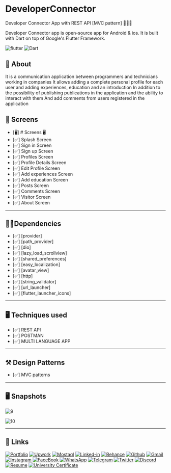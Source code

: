 # DeveloperConnector




Developer Connector App with REST API [MVC pattern] 👨🏻‍💻

Developer Connector app is open-source  app for Android & ios. It is built with Dart on top of Google's Flutter Framework.

![flutter](https://img.shields.io/badge/Flutter-Framework-green?logo=flutter)
![Dart](https://img.shields.io/badge/Dart-Language-blue?logo=dart)


## 🚀 About

It is a communication application between programmers and technicians working in companies
It allows adding a complete personal profile for each user and adding experiences, education and an introduction
In addition to the possibility of publishing publications in the application and the ability to interact with them
And add comments from users registered in the application



## 📱 Screens
- [🖥] # Screens 🖥
- [✅] Splash Screen
- [✅] Sign in Screen
- [✅] Sign up Screen
- [✅] Profiles Screen
- [✅] Profile Details Screen
- [✅] Edit Profile Screen
- [✅] Add experiences Screen
- [✅] Add education Screen
- [✅] Posts Screen
- [✅] Comments Screen
- [✅] Visitor Screen
- [✅] About Screen
--------------------------------
## 🧑‍💻Dependencies
- [✅] [provider]
- [✅] [path_provider]
- [✅] [dio]
- [✅] [lazy_load_scrollview]
- [✅] [shared_preferences]
- [✅] [easy_localization]
- [✅] [avatar_view]
- [✅] [http]
- [✅] [string_validator]
- [✅] [url_launcher]
- [✅] [flutter_launcher_icons]

--------------------------------
## 🖥 Techniques used
- [✅] REST API
- [✅] POSTMAN
- [✅] MULTI LANGUAGE APP
-------------------------------

## ⚒️ Design Patterns
- [✅] MVC patterns
-------------------------------



## 🖥  Snapshots

![9](https://user-images.githubusercontent.com/49205538/194057384-413d935f-3da2-4259-8e7c-c892d436c1f3.png)

![10](https://user-images.githubusercontent.com/49205538/194100301-1e15d61e-c114-492a-bd94-5dbb56039cee.png)

-------------------------------

## 🔗 Links

[![Portfolio](https://img.shields.io/badge/Portfolio-5340ff?style=for-the-badge&logo=Google-chrome&logoColor=white)](https://eng-yousef-aljazzar.netlify.app/)
[![Upwork](https://img.shields.io/badge/Upwork-6FDA44?style=for-the-badge&logo=Upwork&logoColor=white)](https://www.upwork.com/freelancers/~01a7a477862f25736c)
[![Mostaql](https://img.shields.io/badge/Mostaql-%230058CC?style=for-the-badge&logo=Osano&logoColor=white)](https://mostaql.com/u/joseph_n_j)
[![Linked-in](https://img.shields.io/badge/Linked_In-0077B5?style=for-the-badge&logo=LinkedIn&logoColor=white)](https://www.linkedin.com/in/yousef-aljazzar/)
[![Behance](https://img.shields.io/badge/Behance-1769FF?style=for-the-badge&logo=Behance&logoColor=white)](https://www.behance.net/josephaljazzar)
[![Github](https://img.shields.io/badge/GitHub-000000?style=for-the-badge&logo=GitHub&logoColor=white)](https://github.com/yousefaljazzar99)
[![Gmail](https://img.shields.io/badge/Gmail-D14836?style=for-the-badge&logo=Gmail&logoColor=white)](mailto:Yousef.n.aljazzar@gmail.com)
[![Instagram](https://img.shields.io/badge/Instagram-E4405F?style=for-the-badge&logo=instagram&logoColor=white)](https://www.instagram.com/joseph.n.j99/)
[![FaceBook](https://img.shields.io/badge/FACEBOOK-1877F2?style=for-the-badge&logo=facebook&logoColor=white)](https://www.facebook.com/joseph.aljazzar.7)
[![WhatsApp](https://img.shields.io/badge/WHATSAPP-25D366?style=for-the-badge&logo=whatsapp&logoColor=white)](https://wa.me/972595659707)
[![Telegram](https://img.shields.io/badge/TELEGRAM-26A5E4?style=for-the-badge&logo=TELEGRAM&logoColor=white)](https://t.me/YousefAljazzar99)
[![Twitter](https://img.shields.io/badge/TWITTER-1DA1F2?style=for-the-badge&logo=twitter&logoColor=white)](https://twitter.com/Mr_Yousef_99)
[![Discord](https://img.shields.io/badge/DISCORD-5865F2?style=for-the-badge&logo=Discord&logoColor=white)](https://discord.com/invite/GBF5D4QN)
[![Resume](https://img.shields.io/badge/RESUME-8CA1AF?style=for-the-badge&logo=Read%20the%20Docs&logoColor=white)](https://d1fdloi71mui9q.cloudfront.net/a4mQBz7ShehhAwbbGgHf_Resume_Flutter_Yousef.pdf)
[![University Certificate ](https://img.shields.io/badge/University%20certificate-EC1C24?style=for-the-badge&logo=Adobe%20Acrobat%20Reader&logoColor=white)](https://drive.google.com/file/d/1ph4y4YMTwnjqUDkp-wb00g96UJ8W3fDG/view?usp=sharing)
